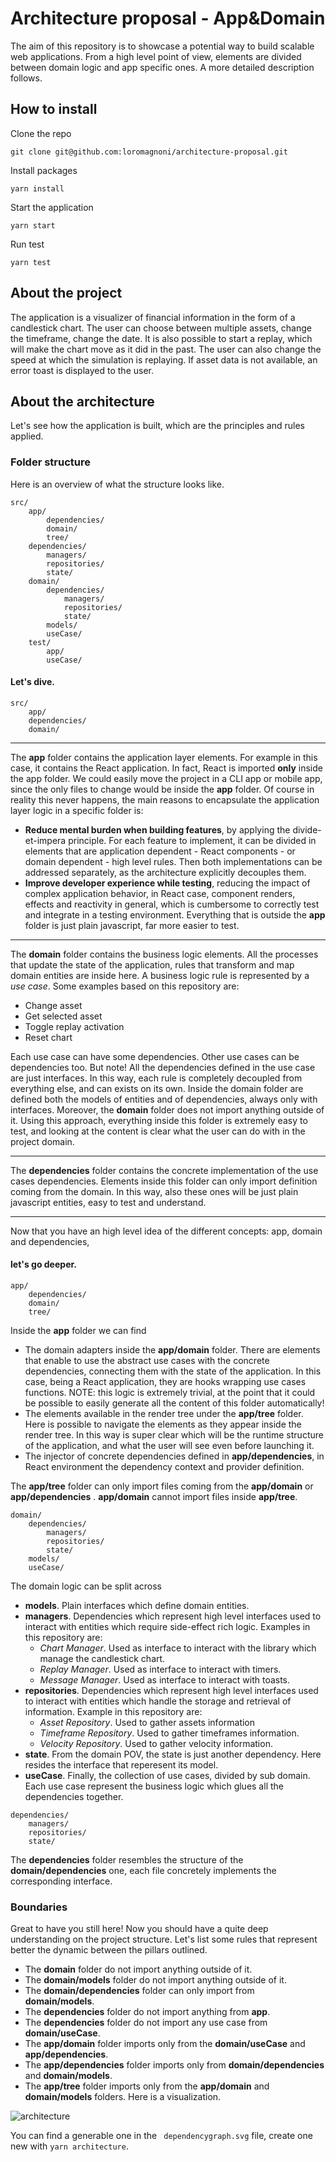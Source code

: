 # Architecture proposal - App&Domain

The aim of this repository is to showcase a potential way to build scalable web applications. From a high level point of view, elements are divided between domain logic and app specific ones. A more detailed description follows.

## How to install

Clone the repo

```
git clone git@github.com:loromagnoni/architecture-proposal.git
```

Install packages

```
yarn install
```

Start the application

```
yarn start
```

Run test

```
yarn test
```

## About the project

The application is a visualizer of financial information in the form of a candlestick chart. The user can choose between multiple assets, change the timeframe, change the date. It is also possible to start a replay, which will make the chart move as it did in the past. The user can also change the speed at which the simulation is replaying.
If asset data is not available, an error toast is displayed to the user.

## About the architecture

Let's see how the application is built, which are the principles and rules applied.

### Folder structure

Here is an overview of what the structure looks like.

```
src/
	app/
		dependencies/
		domain/
		tree/
	dependencies/
		managers/
		repositories/
		state/
	domain/
		dependencies/
			managers/
			repositories/
			state/
		models/
		useCase/
	test/
		app/
		useCase/
```

#### Let's dive.

```
src/
	app/
	dependencies/
	domain/
```

---

The **app** folder contains the application layer elements. For example in this case, it contains the React application. In fact, React is imported **only** inside the app folder. We could easily move the project in a CLI app or mobile app, since the only files to change would be inside the **app** folder. Of course in reality this never happens, the main reasons to encapsulate the application layer logic in a specific folder is:

- **Reduce mental burden when building features**, by applying the divide-et-impera principle. For each feature to implement, it can be divided in elements that are application dependent - React components - or domain dependent - high level rules. Then both implementations can be addressed separately, as the architecture explicitly decouples them.
- **Improve developer experience while testing**, reducing the impact of complex application behavior, in React case, component renders, effects and reactivity in general, which is cumbersome to correctly test and integrate in a testing environment. Everything that is outside the **app** folder is just plain javascript, far more easier to test.

---

The **domain** folder contains the business logic elements. All the processes that update the state of the application, rules that transform and map domain entities are inside here. A business logic rule is represented by a _use case_. Some examples based on this repository are:

- Change asset
- Get selected asset
- Toggle replay activation
- Reset chart

Each use case can have some dependencies. Other use cases can be dependencies too. But note! All the dependencies defined in the use case are just interfaces. In this way, each rule is completely decoupled from everything else, and can exists on its own.
Inside the domain folder are defined both the models of entities and of dependencies, always only with interfaces. Moreover, the **domain** folder does not import anything outside of it.
Using this approach, everything inside this folder is extremely easy to test, and looking at the content is clear what the user can do with in the project domain.

---

The **dependencies** folder contains the concrete implementation of the use cases dependencies. Elements inside this folder can only import definition coming from the domain. In this way, also these ones will be just plain javascript entities, easy to test and understand.

---

Now that you have an high level idea of the different concepts: app, domain and dependencies,

#### let's go deeper.

```
app/
	dependencies/
	domain/
	tree/
```

Inside the **app** folder we can find

- The domain adapters inside the **app/domain** folder. There are elements that enable to use the abstract use cases with the concrete dependencies, connecting them with the state of the application. In this case, being a React application, they are hooks wrapping use cases functions. NOTE: this logic is extremely trivial, at the point that it could be possible to easily generate all the content of this folder automatically!
- The elements available in the render tree under the **app/tree** folder. Here is possible to navigate the elements as they appear inside the render tree. In this way is super clear which will be the runtime structure of the application, and what the user will see even before launching it.
- The injector of concrete dependencies defined in **app/dependencies**, in React environment the dependency context and provider definition.

The **app/tree** folder can only import files coming from the **app/domain** or **app/dependencies** .
**app/domain** cannot import files inside **app/tree**.

```
domain/
	dependencies/
		managers/
		repositories/
		state/
	models/
	useCase/
```

The domain logic can be split across

- **models**. Plain interfaces which define domain entities.
- **managers**. Dependencies which represent high level interfaces used to interact with entities which require side-effect rich logic. Examples in this repository are:
  - _Chart Manager_. Used as interface to interact with the library which manage the candlestick chart.
  - _Replay Manager_. Used as interface to interact with timers.
  - _Message Manager_. Used as interface to interact with toasts.
- **repositories**. Dependencies which represent high level interfaces used to interact with entities which handle the storage and retrieval of information. Example in this repository are:
  - _Asset Repository_. Used to gather assets information
  - _Timeframe Repository_. Used to gather timeframes information.
  - _Velocity Repository_. Used to gather velocity information.
- **state**. From the domain POV, the state is just another dependency. Here resides the interface that reperesent its model.
- **useCase**. Finally, the collection of use cases, divided by sub domain. Each use case represent the business logic which glues all the dependencies together.

```
dependencies/
	managers/
	repositories/
	state/
```

The **dependencies** folder resembles the structure of the **domain/dependencies** one, each file concretely implements the corresponding interface.

### Boundaries

Great to have you still here! Now you should have a quite deep understanding on the project structure.
Let's list some rules that represent better the dynamic between the pillars outlined.

- The **domain** folder do not import anything outside of it.
- The **domain/models** folder do not import anything outside of it.
- The **domain/dependencies** folder can only import from **domain/models**.
- The **dependencies** folder do not import anything from **app**.
- The **dependencies** folder do not import any use case from **domain/useCase**.
- The **app/domain** folder imports only from the **domain/useCase** and **app/dependencies**.
- The **app/dependencies** folder imports only from **domain/dependencies** and **domain/models**.
- The **app/tree** folder imports only from the **app/domain** and **domain/models** folders.
  Here is a visualization.

![architecture](https://github.com/loromagnoni/architecture-proposal/blob/main/archietcture.png?raw=true)

You can find a generable one in the ` dependencygraph.svg` file, create one new with `yarn architecture`.
